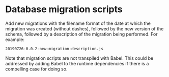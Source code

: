 # Database migration scripts

Add new migrations with the filename format of the date at which the
migration was created (without dashes), followed by the new version of
the schema, followed by a description of the migration being performed.
For example:

`20190726-0.0.2-new-migration-description.js`

Note that migration scripts are not transpiled with Babel. This could be
addressed by adding Babel to the runtime dependencies if there is a
compelling case for doing so.
